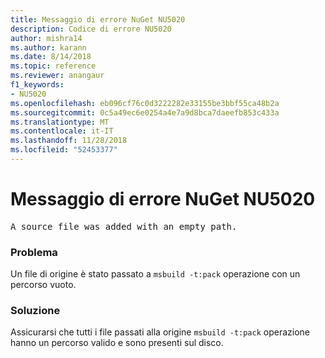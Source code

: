 ```yaml
---
title: Messaggio di errore NuGet NU5020
description: Codice di errore NU5020
author: mishra14
ms.author: karann
ms.date: 8/14/2018
ms.topic: reference
ms.reviewer: anangaur
f1_keywords:
- NU5020
ms.openlocfilehash: eb096cf76c0d3222282e33155be3bbf55ca48b2a
ms.sourcegitcommit: 0c5a49ec6e0254a4e7a9d8bca7daeefb853c433a
ms.translationtype: MT
ms.contentlocale: it-IT
ms.lasthandoff: 11/28/2018
ms.locfileid: "52453377"
---
```

# <a name="nuget-error-nu5020"></a>Messaggio di errore NuGet NU5020
<pre>A source file was added with an empty path.</pre>

### <a name="issue"></a>Problema

Un file di origine è stato passato a `msbuild -t:pack` operazione con un percorso vuoto.


### <a name="solution"></a>Soluzione

Assicurarsi che tutti i file passati alla origine `msbuild -t:pack` operazione hanno un percorso valido e sono presenti sul disco.


